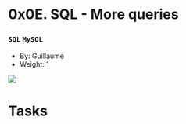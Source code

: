 # 0x0E. SQL - More queries
### `SQL` `MySQL`

-   By: Guillaume
-   Weight: 1

![](https://s3.amazonaws.com/intranet-projects-files/holbertonschool-higher-level_programming+/274/66988091.jpg)

# Tasks